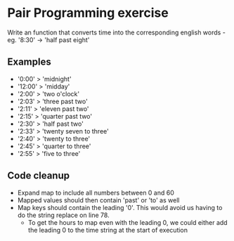 # Pair Programming exercise 

Write an function that converts time into the corresponding english words - eg. '8:30' -> 'half past eight'

## Examples

- '0:00' > 'midnight'
- '12:00' > 'midday'
- '2:00' > 'two o'clock'
- '2:03' > 'three past two'
- '2:11' > 'eleven past two'
- '2:15' > 'quarter past two' 
- '2:30' > 'half past two'
- '2:33' > 'twenty seven to three'
- '2:40' > 'twenty to three'
- '2:45' > 'quarter to three' 
- '2:55' > 'five to three'

## Code cleanup

- Expand map to include all numbers between 0 and 60
- Mapped values should then contain 'past' or 'to' as well
- Map keys should contain the leading '0'. This would avoid us having to do the string replace on line 78.
  - To get the hours to map even with the leading 0, we could either add the leading 0 to the time string at the start of execution

